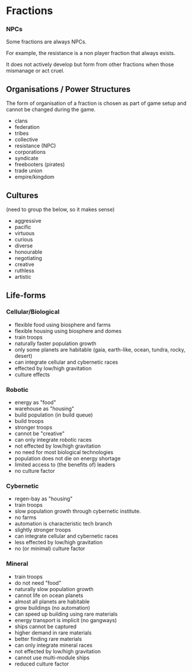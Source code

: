 # Fractions

### NPCs
Some fractions are always NPCs.

For example, the resistance is a non player fraction that always exists. 

It does not actively develop but form from other fractions when those 
mismanage or act cruel.

## Organisations / Power Structures

The form of organisation of a fraction is chosen as part of game setup and
cannot be changed during the game.

* clans
* federation
* tribes
* collective
* resistance (NPC)
* corporations
* syndicate
* freebooters (pirates)
* trade union
* empire/kingdom

## Cultures
(need to group the below, so it makes sense)

* aggressive
* pacific
* virtuous
* curious
* diverse
* honourable
* negotiating
* creative
* ruthless
* artistic




## Life-forms

### Cellular/Biological

* flexible food using biosphere and farms
* flexible housing using biosphere and domes
* train troops
* naturally faster population growth
* only some planets are habitable (gaia, earth-like, ocean, tundra, rocky,
  desert)
* can integrate cellular and cybernetic races
* effected by low/high gravitation
* culture effects

### Robotic

* energy as "food"
* warehouse as "housing"
* build population  (in build queue)
* build troops
* stronger troops
* cannot be "creative"
* can only integrate robotic races
* not effected by low/high gravitation
* no need for most biological technologies
* population does not die on energy shortage
* limited access to (the benefits of) leaders
* no culture factor

### Cybernetic

* regen-bay as "housing"
* train troops
* slow population growth through cybernetic institute.
* no farms
* automation is characteristic tech branch
* slightly stronger troops
* can integrate cellular and cybernetic races
* less effected by low/high gravitation
* no (or minimal) culture factor

### Mineral

* train troops
* do not need "food"
* naturally slow population growth
* cannot life on ocean planets
* almost all planets are habitable
* grow buildings (no automation)
* can speed up building using rare materials
* energy transport is implicit (no gangways)
* ships cannot be captured
* higher demand in rare materials
* better finding rare materials
* can only integrate mineral races
* not effected by low/high gravitation
* cannot use multi-module ships
* reduced culture factor
